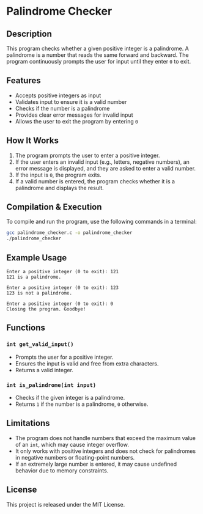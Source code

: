 # Palindrome Checker

## Description
This program checks whether a given positive integer is a palindrome. A palindrome is a number that reads the same forward and backward. The program continuously prompts the user for input until they enter `0` to exit.

## Features
- Accepts positive integers as input
- Validates input to ensure it is a valid number
- Checks if the number is a palindrome
- Provides clear error messages for invalid input
- Allows the user to exit the program by entering `0`

## How It Works
1. The program prompts the user to enter a positive integer.
2. If the user enters an invalid input (e.g., letters, negative numbers), an error message is displayed, and they are asked to enter a valid number.
3. If the input is `0`, the program exits.
4. If a valid number is entered, the program checks whether it is a palindrome and displays the result.

## Compilation & Execution
To compile and run the program, use the following commands in a terminal:

```sh
gcc palindrome_checker.c -o palindrome_checker
./palindrome_checker
```

## Example Usage
```
Enter a positive integer (0 to exit): 121
121 is a palindrome.

Enter a positive integer (0 to exit): 123
123 is not a palindrome.

Enter a positive integer (0 to exit): 0
Closing the program. Goodbye!
```

## Functions
### `int get_valid_input()`
- Prompts the user for a positive integer.
- Ensures the input is valid and free from extra characters.
- Returns a valid integer.

### `int is_palindrome(int input)`
- Checks if the given integer is a palindrome.
- Returns `1` if the number is a palindrome, `0` otherwise.

## Limitations
- The program does not handle numbers that exceed the maximum value of an `int`, which may cause integer overflow.
- It only works with positive integers and does not check for palindromes in negative numbers or floating-point numbers.
- If an extremely large number is entered, it may cause undefined behavior due to memory constraints.

## License
This project is released under the MIT License.

